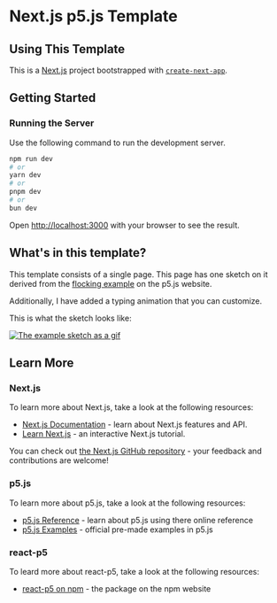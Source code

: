
# Next.js p5.js Template

## Using This Template

This is a [Next.js](https://nextjs.org/) project bootstrapped with [`create-next-app`](https://github.com/vercel/next.js/tree/canary/packages/create-next-app).

## Getting Started

### Running the Server

Use the following command to run the development server.

```bash
npm run dev
# or
yarn dev
# or
pnpm dev
# or
bun dev
```

Open [http://localhost:3000](http://localhost:3000) with your browser to see the result.

## What's in this template?

This template consists of a single page. This page has one sketch on it derived from the [flocking example](https://processing.org/examples/flocking.html) on the p5.js website. 

Additionally, I have added a typing animation that you can customize.

This is what the sketch looks like:

[<img src="./sketch.gif" alt="The example sketch as a gif"/>](https://github.com/epoll31)

## Learn More

### Next.js

To learn more about Next.js, take a look at the following resources:

- [Next.js Documentation](https://nextjs.org/docs) - learn about Next.js features and API.
- [Learn Next.js](https://nextjs.org/learn) - an interactive Next.js tutorial.

You can check out [the Next.js GitHub repository](https://github.com/vercel/next.js/) - your feedback and contributions are welcome!

### p5.js

To learn more about p5.js, take a look at the following resources:

- [p5.js Reference](https://p5js.org/reference/) - learn about p5.js using there online reference
- [p5.js Examples](https://p5js.org/examples/) - official pre-made examples in p5.js

### react-p5

To leard more about react-p5, take a look at the following resources:

- [react-p5 on npm](https://www.npmjs.com/package/react-p5) - the package on the npm website
